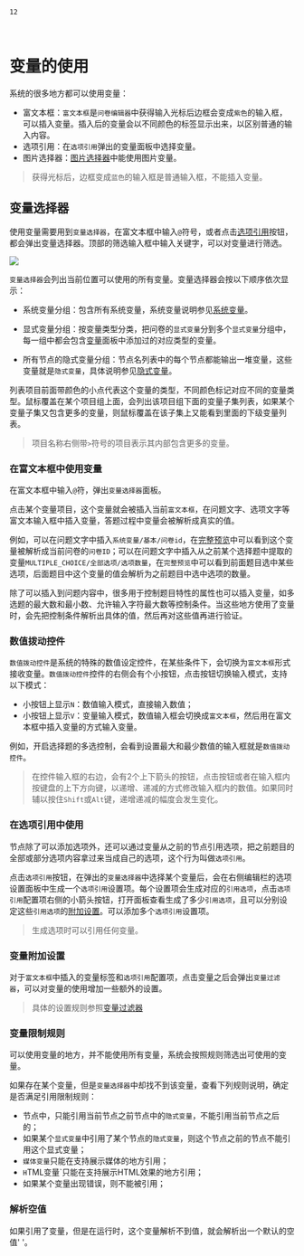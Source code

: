 ```index
12
```
```tag

```
```summary
```

# 变量的使用

系统的很多地方都可以使用变量：
+ 富文本框：`富文本框`是`问卷编辑器`中获得输入光标后边框会变成`紫色`的输入框，可以插入变量。插入后的变量会以不同颜色的标签显示出来，以区别普通的输入内容。
+ 选项引用：在`选项引用`弹出的变量面板中选择变量。
+ 图片选择器：[图片选择器](../11nodeSettings/02mediaResource/02pictureMedia.md)中能使用图片变量。

> 获得光标后，边框变成`蓝色`的输入框是普通输入框，不能插入变量。

## 变量选择器
使用变量需要用到`变量选择器`，在富文本框中输入`@`符号，或者点击[选项引用](../11nodeSettings/04optionAdvancedSetting/01optionReference.md)按钮，都会弹出变量选择器。顶部的筛选输入框中输入关键字，可以对变量进行筛选。

<img src='../../assets/snapshots/design/variable/var-select.png'>

`变量选择器`会列出当前位置可以使用的所有变量。变量选择器会按以下顺序依次显示：
+ 系统变量分组：包含所有系统变量，系统变量说明参见[系统变量](./09buildinVarible.md)。

+ 显式变量分组：按变量类型分类，把问卷的`显式变量`分到多个`显式变量`分组中，每一组中都会包含[变量](../16varible/01concept.md#自定义变量)面板中添加过的对应类型的变量。

+ 所有节点的隐式变量分组：节点名列表中的每个节点都能输出一堆变量，这些变量就是`隐式变量`，具体说明参见[隐式变量](./08implictVarible.md)。

列表项目前面带颜色的小点代表这个变量的类型，不同颜色标记对应不同的变量类型。鼠标覆盖在某个项目组上面，会列出该项目组下面的变量子集列表，如果某个变量子集又包含更多的变量，则鼠标覆盖在该子集上又能看到里面的下级变量列表。

> 项目名称右侧带`>`符号的项目表示其内部包含更多的变量。

### 在富文本框中使用变量

在富文本框中输入`@`符，弹出`变量选择器`面板。

点击某个变量项目，这个变量就会被插入当前`富文本框`，在问题文字、选项文字等富文本输入框中插入变量，答题过程中变量会被解析成真实的值。

例如，可以在问题文字中插入`系统变量/基本/问卷id`，在[完整预览](../06preview/02realTimeAndFullPreview.md#完整预览)中可以看到这个变量被解析成当前问卷的`问卷ID`；可以在问题文字中插入从之前某个选择题中提取的变量`MULTIPLE_CHOICE/全部选项/选项数量`，在`完整预览`中可以看到前面题目选中某些选项，后面题目中这个变量的值会解析为之前题目中选中选项的数量。

除了可以插入到问题内容中，很多用于控制题目特性的属性也可以插入变量，如多选题的最大数和最小数、允许输入字符最大数等控制条件。当这些地方使用了变量时，会先把控制条件解析出具体的值，然后再对这些值再进行验证。

### 数值拨动控件
`数值拨动控件`是系统的特殊的数值设定控件，在某些条件下，会切换为`富文本框`形式接收变量。`数值拨动控件`控件的右侧会有个小按钮，点击按钮切换输入模式，支持以下模式：
+ 小按钮上显示`N`：数值输入模式，直接输入数值；
+ 小按钮上显示`V`：变量输入模式，数值输入框会切换成`富文本框`，然后用在富文本框中插入变量的方式输入变量。

例如，开启选择题的多选控制，会看到设置最大和最少数值的输入框就是`数值拨动控件`。

> 在控件输入框的右边，会有2个上下箭头的按钮，点击按钮或者在输入框内按键盘的上下方向键，以递增、递减的方式修改输入框内的数值。如果同时辅以按住`Shift`或`Alt`键，递增递减的幅度会发生变化。

### 在选项引用中使用

节点除了可以添加选项外，还可以通过变量从之前的节点引用选项，把之前题目的全部或部分选项内容拿过来当成自己的选项，这个行为叫做`选项引用`。

点击`选项引用`按钮，在弹出的`变量选择器`中选择某个变量后，会在右侧编辑栏的选项设置面板中生成一个`选项引用`设置项。每个设置项会生成对应的`引用选项`，点击`选项引用`配置项右侧的小箭头按钮，打开面板查看生成了多少`引用选项`，且可以分别设定这些`引用选项`的[附加设置](../11nodeSettings/03optionSetting/06additionalSetting.md)。可以添加多个`选项引用`设置项。

> 生成选项时可以引用任何变量。

### 变量附加设置

对于`富文本框`中插入的变量标签和`选项引用`配置项，点击变量之后会弹出`变量过滤器`，可以对变量的使用增加一些额外的设置。

> 具体的设置规则参照[变量过滤器](./11varibleFilter.md)

### 变量限制规则

可以使用变量的地方，并不能使用所有变量，系统会按照规则筛选出可使用的变量。

如果存在某个变量，但是`变量选择器`中却找不到该变量，查看下列规则说明，确定是否满足引用限制规则：
+ 节点中，只能引用当前节点之前节点中的`隐式变量`，不能引用当前节点之后的；
+ 如果某个`显式变量`中引用了某个节点的`隐式变量`，则这个节点之前的节点不能引用这个显式变量；
+ `媒体变量`只能在支持展示媒体的地方引用；
+ `H`TML变量`只能在支持展示HTML效果的地方引用；
+ 如果某个变量出现错误，则不能被引用；

### 解析空值
如果引用了变量，但是在运行时，这个变量解析不到值，就会解析出一个默认的空值' '。
